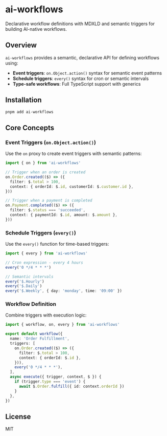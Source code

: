 # ai-workflows

Declarative workflow definitions with MDXLD and semantic triggers for building AI-native workflows.

## Overview

`ai-workflows` provides a semantic, declarative API for defining workflows using:

- **Event triggers**: `on.Object.action()` syntax for semantic event patterns
- **Schedule triggers**: `every()` syntax for cron or semantic intervals
- **Type-safe workflows**: Full TypeScript support with generics

## Installation

```bash
pnpm add ai-workflows
```

## Core Concepts

### Event Triggers (`on.Object.action()`)

Use the `on` proxy to create event triggers with semantic patterns:

```typescript
import { on } from 'ai-workflows'

// Trigger when an order is created
on.Order.created(($) => ({
  filter: $.total > 100,
  context: { orderId: $.id, customerId: $.customer.id },
}))

// Trigger when a payment is completed
on.Payment.completed(($) => ({
  filter: $.status === 'succeeded',
  context: { paymentId: $.id, amount: $.amount },
}))
```

### Schedule Triggers (`every()`)

Use the `every()` function for time-based triggers:

```typescript
import { every } from 'ai-workflows'

// Cron expression - every 4 hours
every('0 */4 * * *')

// Semantic intervals
every('$.Hourly')
every('$.Daily')
every('$.Weekly', { day: 'monday', time: '09:00' })
```

### Workflow Definition

Combine triggers with execution logic:

```typescript
import { workflow, on, every } from 'ai-workflows'

export default workflow({
  name: 'Order Fulfillment',
  triggers: [
    on.Order.created(($) => ({
      filter: $.total > 100,
      context: { orderId: $.id },
    })),
    every('0 */4 * * *'),
  ],
  async execute({ trigger, context, $ }) {
    if (trigger.type === 'event') {
      await $.Order.fulfill({ id: context.orderId })
    }
  },
})
```

## License

MIT
